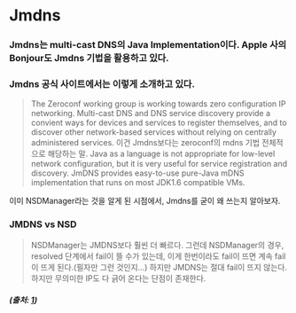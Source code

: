 # Jmdns

### Jmdns는 multi-cast DNS의 Java Implementation이다. Apple 사의 Bonjour도 Jmdns 기법을 활용하고 있다.
### Jmdns 공식 사이트에서는 이렇게 소개하고 있다.
> The Zeroconf working group is working towards zero configuration IP networking.
> Multi-cast DNS and DNS service discovery provide a convient ways for devices and services to register themselves,
> and to discover other network-based services without relying on centrally administered services.
이건 Jmdns보다는 zeroconf의 mdns 기법 전체적으로 해당하는 말.
> Java as a language is not appropriate for low-level network configuration, but it is very useful for service registration and discovery.
> JmDNS provides easy-to-use pure-Java mDNS implementation that runs on most JDK1.6 compatible VMs.

이미 NSDManager라는 것을 알게 된 시점에서, Jmdns를 굳이 왜 쓰는지 알아보자.

### JMDNS vs NSD
> NSDManager는 JMDNS보다 훨씬 더 빠르다.
> 그런데 NSDManager의 경우, resolved 단계에서 fail이 뜰 수가 있는데, 이게 한번이라도 fail이 뜨면
> 계속 fail이 뜨게 된다.(필자만 그런 것인지...)
> 하지만 JMDNS는 절대 fail이 뜨지 않는다.
> 하지만 무의미한 IP도 다 긁어 온다는 단점이 존재한다.
> 
##### (출처: [1](http://jmdns.sourceforge.net/))

